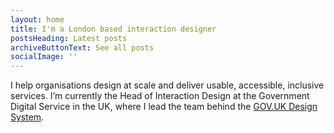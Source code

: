 ```yaml
---
layout: home
title: I'm a London based interaction designer
postsHeading: Latest posts
archiveButtonText: See all posts
socialImage: ''
---
```

I help organisations design at scale and deliver usable, accessible, inclusive services. I’m currently the Head of Interaction Design at the Government Digital Service in the UK, where I lead the team behind the [GOV.UK Design System](https://design-system.service.gov.uk/).
